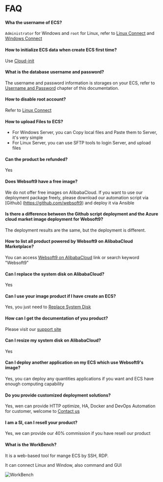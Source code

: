 # FAQ

#### Wha the username of ECS?

`Administrator` for Windows and  `root` for Linux, refer to [Linux Connect](/server-login.md) and [Windows Connect](/server-loginwin.md)

#### How to initialize ECS data when create ECS first time?

Use [Cloud-init](https://cloudinit.readthedocs.io/) 

#### What is the database username and password?

The username and password information is storages on your ECS, refer to [Username and Password](/stack-accounts.md) chapter of this documentation.

#### How to disable root account?

Refer to [Linux Connect](/server-login.md)

#### How to upload Files to ECS?

- For Windows Server, you can Copy local files and Paste them to Server, it's very simple
- For Linux Server, you can use SFTP tools to login Server, and upload files

#### Can the product be refunded?

Yes

#### Does Websoft9 have a free image?

We do not offer free images on AlibabaCloud. If you want to use our deployment package freely, please download our automation script via [Github] (https://github.com/websoft9) and deploy it via Ansible

#### Is there a difference between the Github script deployment and the Azure cloud market image deployment for Websoft9?

The deployment results are the same, but the deployment is different.

#### How to list all product powered by Websoft9 on AlibabaCloud Marketplace?

You can access [Websoft9 on AlibabaCloud](https://marketplace.alibabacloud.com/store/2116499.html) link or search keyword "Websoft9"

#### Can I replace the system disk on AlibabaCloud?

Yes

#### Can I use your image product if I have create an ECS?

Yes, you just need to [Replace System Disk](/server-operating.md#reinitialize-disk)

#### How can I get the documentation of you product?

Please visit our [support site](https://support.websoft9.com)

#### Can I resize my system disk on AlibabaCloud?

Yes

#### Can I deploy another application on my ECS which use Websoft9's image?

Yes, you can deploy any quantities applications if you want and ECS have enough computing capability

#### Do you provide customized deployment solutions?

Yes, wen can provide HTTP optimize, HA, Docker and DevOps Automation for customer, welcome to [Contact us](https://support.websoft9.com/contact.html)

#### I am a SI, can I resell your product?

Yes, we can provide our 40% commission if you have resell our product

#### What is the WorkBench?

It is a web-based tool for mange ECS by SSH, RDP.   

It can connect Linux and Window, also command and GUI

![WorkBench](http://libs.websoft9.com/Websoft9/DocsPicture/en/aliyun/aliyun-workbench-websoft9.png)